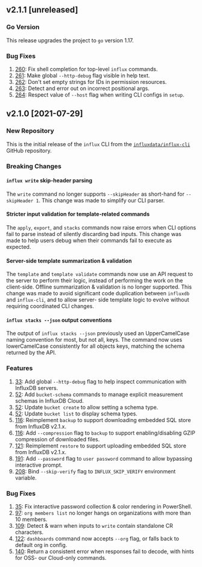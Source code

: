 ## v2.1.1 [unreleased]

### Go Version

This release upgrades the project to `go` version 1.17.

### Bug Fixes

1. [260](https://github.com/influxdata/influx-cli/pull/260): Fix shell completion for top-level `influx` commands.
1. [261](https://github.com/influxdata/influx-cli/pull/261): Make global `--http-debug` flag visible in help text.
1. [262](https://github.com/influxdata/influx-cli/pull/262): Don't set empty strings for IDs in permission resources.
1. [263](https://github.com/influxdata/influx-cli/pull/263): Detect and error out on incorrect positional args.
1. [264](https://github.com/influxdata/influx-cli/pull/264): Respect value of `--host` flag when writing CLI configs in `setup`.

## v2.1.0 [2021-07-29]

### New Repository

This is the initial release of the `influx` CLI from the [`influxdata/influx-cli`](https://github.com/influxdata/influx-cli/)
GitHub repository.

### Breaking Changes

#### `influx write` skip-header parsing

The `write` command no longer supports `--skipHeader` as short-hand for `--skipHeader 1`. This change was made to
simplify our CLI parser.

#### Stricter input validation for template-related commands

The `apply`, `export`, and `stacks` commands now raise errors when CLI options fail to parse  instead of silently
discarding bad inputs. This change was made to help users debug when their commands fail to execute as expected.

#### Server-side template summarization & validation

The `template` and `template validate` commands now use an API request to the server to perform their logic,
instead of performing the work on the client-side. Offline summarization & validation is no longer supported.
This change was made to avoid significant code duplication between `influxdb` and `influx-cli`, and to allow server-
side template logic to evolve without requiring coordinated CLI changes.

#### `influx stacks --json` output conventions

The output of `influx stacks --json` previously used an UpperCamelCase naming convention for most, but not all, keys.
The command now uses lowerCamelCase consistently for all objects keys, matching the schema returned by the API.

### Features

1. [33](https://github.com/influxdata/influx-cli/pull/33): Add global `--http-debug` flag to help inspect communication with InfluxDB servers.
1. [52](https://github.com/influxdata/influx-cli/pull/52): Add `bucket-schema` commands to manage explicit measurement schemas in InfluxDB Cloud.
1. [52](https://github.com/influxdata/influx-cli/pull/52): Update `bucket create` to allow setting a schema type.
1. [52](https://github.com/influxdata/influx-cli/pull/52): Update `bucket list` to display schema types.
1. [116](https://github.com/influxdata/influx-cli/pull/116): Reimplement `backup` to support downloading embedded SQL store from InfluxDB v2.1.x.
1. [116](https://github.com/influxdata/influx-cli/pull/116): Add `--compression` flag to `backup` to support enabling/disabling GZIP compression of downloaded files.
1. [121](https://github.com/influxdata/influx-cli/pull/121): Reimplement `restore` to support uploading embedded SQL store from InfluxDB v2.1.x.
1. [191](https://github.com/influxdata/influx-cli/pull/191): Add `--password` flag to `user password` command to allow bypassing interactive prompt.
1. [208](https://github.com/influxdata/influx-cli/pull/208): Bind `--skip-verify` flag to `INFLUX_SKIP_VERIFY` environment variable.


### Bug Fixes

1. [35](https://github.com/influxdata/influx-cli/pull/35): Fix interactive password collection & color rendering in PowerShell.
1. [97](https://github.com/influxdata/influx-cli/pull/97): `org members list` no longer hangs on organizations with more than 10 members.
1. [109](https://github.com/influxdata/influx-cli/pull/109): Detect & warn when inputs to `write` contain standalone CR characters.
1. [122](https://github.com/influxdata/influx-cli/pull/122): `dashboards` command now accepts `--org` flag, or falls back to default org in config.
1. [140](https://github.com/influxdata/influx-cli/pull/140): Return a consistent error when responses fail to decode, with hints for OSS- our Cloud-only commands.
